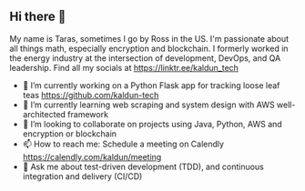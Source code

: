 ## Hi there 👋

My name is Taras, sometimes I go by Ross in the US. I'm passionate about all things math, especially encryption and blockchain. I formerly worked in the energy industry at the intersection of development, DevOps, and QA leadership. Find all my socials at https://linktr.ee/kaldun_tech

- 🔭 I’m currently working on a Python Flask app for tracking loose leaf teas https://github.com/kaldun-tech
- 🌱 I’m currently learning web scraping and system design with AWS well-architected framework
- 👯 I’m looking to collaborate on projects using Java, Python, AWS and encryption or blockchain
- 📫 How to reach me: Schedule a meeting on Calendly https://calendly.com/kaldun/meeting
- 💬 Ask me about test-driven development (TDD), and continuous integration and delivery (CI/CD)

<!--
**kaldun-tech/kaldun-tech** is a ✨ _special_ ✨ repository because its `README.md` (this file) appears on your GitHub profile.

Here are some ideas to get you started:

- 🔭 I’m currently working on ...
- 🌱 I’m currently learning ...
- 👯 I’m looking to collaborate on ...
- 🤔 I’m looking for help with ...
- 💬 Ask me about ...
- 📫 How to reach me: ...
- 😄 Pronouns: ...
- ⚡ Fun fact: ...
-->
